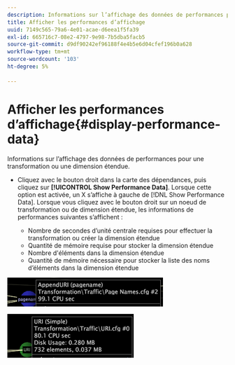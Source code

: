 ```yaml
---
description: Informations sur l’affichage des données de performances pour une transformation ou une dimension étendue.
title: Afficher les performances d’affichage
uuid: 7149c565-79a6-4e01-acae-d6eea1f5fa39
exl-id: 665716c7-08e2-4797-9e98-7b5dba5facb5
source-git-commit: d9df90242ef96188f4e4b5e6d04cfef196b0a628
workflow-type: tm+mt
source-wordcount: '103'
ht-degree: 5%

---
```


# Afficher les performances d’affichage{#display-performance-data}

Informations sur l’affichage des données de performances pour une transformation ou une dimension étendue.

* Cliquez avec le bouton droit dans la carte des dépendances, puis cliquez sur **[!UICONTROL Show Performance Data]**. Lorsque cette option est activée, un X s’affiche à gauche de [!DNL Show Performance Data]. Lorsque vous cliquez avec le bouton droit sur un noeud de transformation ou de dimension étendue, les informations de performances suivantes s’affichent :

   * Nombre de secondes d’unité centrale requises pour effectuer la transformation ou créer la dimension étendue
   * Quantité de mémoire requise pour stocker la dimension étendue
   * Nombre d&#39;éléments dans la dimension étendue
   * Quantité de mémoire nécessaire pour stocker la liste des noms d’éléments dans la dimension étendue

![](assets/vis_DependencyMap_PerfData_Transformation.png)

![](assets/vis_DependencyMap_PerfData_ExtDims.png)
